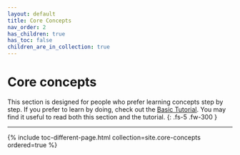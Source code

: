 ```yaml
---
layout: default
title: Core Concepts
nav_order: 2
has_children: true
has_toc: false
children_are_in_collection: true
---
```


# Core concepts 

This section is designed for people who prefer learning concepts step by step. If you prefer to learn by doing, check out the [Basic Tutorial]({{site.baseurl}}/docs/basic-tutorial). You may find it useful to read both this section and the tutorial.
{: .fs-5 .fw-300 }

---

<!-- TOC -->
{% include toc-different-page.html collection=site.core-concepts ordered=true %}

